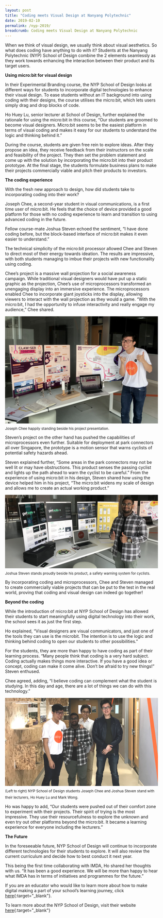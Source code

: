 ```yaml
---
layout: post
title: "Coding meets Visual Design at Nanyang Polytechnic"
date: 2019-02-10
permalink: /nyp-2019/
breadcrumb: Coding meets Visual Design at Nanyang Polytechnic
---
```


When we think of visual design, we usually think about visual aesthetics. So what does coding have anything to do with it? Students at the Nanyang Polytechnic (NYP) School of Design combine the 2 elements seamlessly as they work towards enhancing the interaction between their product and its target users.

**Using micro:bit for visual design** 

In their Experimental Branding course, the NYP School of Design looks at different ways for students to incorporate digital technologies to enhance their visual design. To ease students without an IT background into using coding with their designs, the course utilises the micro:bit, which lets users simply drag and drop blocks of code. 

Ho Huey Lu, senior lecturer at School of Design, further explained the rationale for using the micro:bit in this course, “Our students are groomed to become visual designers. Micro:bit seems to be the easiest platform in terms of visual coding and makes it easy for our students to understand the logic and thinking behind it.”

During the course, students are given free rein to explore ideas. After they propose an idea, they receive feedback from their instructors on the scale and feasibility of the project. They then set the problem statement and come up with the solution by incorporating the micro:bit into their product prototype. At the final stage, the students formulate business plans to make their projects commercially viable and pitch their products to investors.

**The coding experience**

With the fresh new approach to design, how did students take to incorporating coding into their work? 

Joseph Chee, a second-year student in visual communications, is a first time user of micro:bit. He feels that the choice of device provided a good platform for those with no coding experience to learn and transition to using advanced coding in the future. 

Fellow course-mate Joshua Steven echoed the sentiment, “I have done coding before, but the block-based interface of micro:bit makes it even easier to understand.”

The technical simplicity of the micro:bit processor allowed Chee and Steven to direct most of their energy towards ideation. The results are impressive, with both students managing to imbue their projects with new functionality using coding. 

Chee’s project is a massive wall projection for a social awareness campaign. While traditional visual designers would have put up a static graphic as the projection, Chee’s use of microprocessors transformed an unengaging display into an immersive experience. The microprocessors enabled Chee to incorporate giant joysticks into the display, allowing viewers to interact with the wall projection as they would a game. “With the micro:bit, I had the opportunity to infuse interactivity and really engage my audience,” Chee shared.

![1](/images/stories/features/nyp-coding-meets-visual-design/1.jpg)
<sub>Joseph Chee happily standing beside his project presentation.</sub>

Steven’s project on the other hand has pushed the capabilities of microprocessors even further. Suitable for deployment at park connectors all over Singapore, the prototype is a motion sensor that warns cyclists of potential safety hazards ahead. 

Steven explained further, “Some areas in the park connectors may not be well lit or may have obstructions. This product senses the passing cyclist and lights up the path ahead to warn the cyclist to be careful.” From the experience of using micro:bit in his design, Steven shared how using the device helped him in his project, “The micro:bit widens my scale of design and allows me to create an actual working product.”

![2](/images/stories/features/nyp-coding-meets-visual-design/2.jpg)
<sub>Joshua Steven stands proudly beside his product, a safety warning system for cyclists.</sub>

By incorporating coding and microprocessors, Chee and Steven managed to create commercially viable projects that can be put to the test in the real world, proving that coding and visual design can indeed go together!

**Beyond the coding**

While the introduction of micro:bit at NYP School of Design has allowed their students to start meaningfully using digital technology into their work, the school sees it as just the first step.

Ho explained, “Visual designers are visual communicators, and just one of the tools they can use is the microbit. The intention is to use the logic and thinking behind coding to open our students to other possibilities.”

For the students, they are more than happy to have coding as part of their learning process. “Many people think that coding is a very hard subject. Coding actually makes things more interactive. If you have a good idea or concept, coding can make it come alive. Don’t be afraid to try new things!” Steven enthused. 

Chee agreed, adding, “I believe coding can complement what the student is studying. In this day and age, there are a lot of things we can do with this technology.”

![3](/images/stories/features/nyp-coding-meets-visual-design/3.jpg)
<sub>(Left to right) NYP School of Design students Joseph Chee and Joshua Steven stand with their lecturers, Ho Huey Lu and Mark Wong.</sub>

Ho was happy to add, “Our students were pushed out of their comfort zone to experiment with their projects. Their spirit of trying is the most impressive. They use their resourcefulness to explore the unknown and even try out other platforms beyond the micro:bit. It became a learning experience for everyone including the lecturers.”

**The Future**

In the foreseeable future, NYP School of Design will continue to incorporate different technologies for their students to explore. It will also review the current curriculum and decide how to best conduct it next year.

This being the first time collaborating with IMDA, Ho shared her thoughts with us. “It has been a good experience. We will be more than happy to hear what IMDA has in terms of initiatives and programmes for the future.”

If you are an educator who would like to learn more about how to make digital making a part of your school’s learning journey, click [here](/in-schools/digital-maker/overview/){:target="_blank"}.

To learn more about the NYP School of Design, visit their website [here](https://www.nyp.edu.sg/schools/sdn.html){:target="_blank"}




